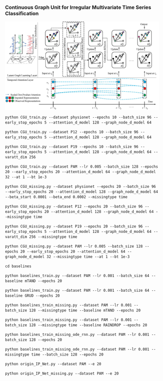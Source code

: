 ### Continuous Graph Unit for Irregular Multivariate Time Series Classification

<p align="center">
    <img src="figure1.jpg" width="600" align="center">
</p>



`python CGU_train.py --dataset physionet --epochs 10 --batch_size 96 --early_stop_epochs 5 --attention_d_model 128 --graph_node_d_model 64 `

`python CGU_train.py --dataset P12 --epochs 10 --batch_size 96 --early_stop_epochs 5 --attention_d_model 128 --graph_node_d_model 64 `

`python CGU_train.py --dataset P19 --epochs 10 --batch_size 96 --early_stop_epochs 5 --attention_d_model 128 --graph_node_d_model 64 --varatt_dim 256 `

`python CGU_train.py --dataset PAM --lr 0.005 --batch_size 128 --epochs 20 --early_stop_epochs 20 --attention_d_model 64 --graph_node_d_model 32 --at 1 --bt 1e-3  `

`python CGU_missing.py --dataset physionet --epochs 20 --batch_size 96 --early_stop_epochs 20 --attention_d_model 128 --graph_node_d_model 64 --beta_start 0.0001 --beta_end 0.0002 --missingtype time ` 

`python CGU_missing.py --dataset P12 --epochs 20 --batch_size 96 --early_stop_epochs 20 --attention_d_model 128 --graph_node_d_model 64 --missingtype time` 

`python CGU_missing.py --dataset P19 --epochs 20 --batch_size 96 --early_stop_epochs 5 --attention_d_model 128 --graph_node_d_model 64 --varatt_dim 256 --missingtype time `

`python CGU_missing.py --dataset PAM --lr 0.005 --batch_size 128 --epochs 20 --early_stop_epochs 20 --attention_d_model 64 --graph_node_d_model 32 --missingtype time --at 1 --bt 1e-3  ` 



`cd baselines`



`python baselines_train.py --dataset PAM --lr 0.001 --batch_size 64 --baseline mTAND --epochs 20` 

`python baselines_train.py --dataset PAM --lr 0.001 --batch_size 64 --baseline GRUD --epochs 20` 



`python baselines_train_missing.py --dataset PAM --lr 0.001 --batch_size 128 --missingtype time --baseline mTAND --epochs 20` 

`python baselines_train_missing.py --dataset PAM --lr 0.001 --batch_size 128 --missingtype time --baseline RAINDROP --epochs 20` 



`python baselines_train_missing_ode_rnn.py --dataset PAM --lr 0.001 --batch_size 128 --epochs 20` 

`python baselines_train_missing_ode_rnn.py --dataset PAM --lr 0.001 --missingtype time --batch_size 128 --epochs 20` 



`python origin_IP_Net.py --dataset PAM --e 20` 

`python origin_IP_Net_missing.py --dataset PAM --e 20` 